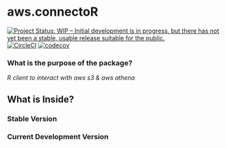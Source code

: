 aws.connectoR
==============
<!-- badges: start -->
[![Project Status: WIP – Initial development is in progress, but there has not yet been a stable, usable release suitable for the public.](https://www.repostatus.org/badges/latest/wip.svg)](https://www.repostatus.org/#wip)
[![CircleCI](https://circleci.com/gh/ekoepplin/aws.connectoR.svg?style=svg)](https://circleci.com/gh/ekoepplin/aws.connectoR)
[![codecov](https://codecov.io/gh/ekoepplin/aws.connectoR/branch/master/graph/badge.svg?token=2ZbqPwgmVb)](https://codecov.io/gh/ekoepplin/aws.connectoR)
<!-- badges: end -->


### What is the purpose of the package?

*R client to interact with aws s3 & aws athena*

## What is Inside?


### Stable Version


### Current Development Version

